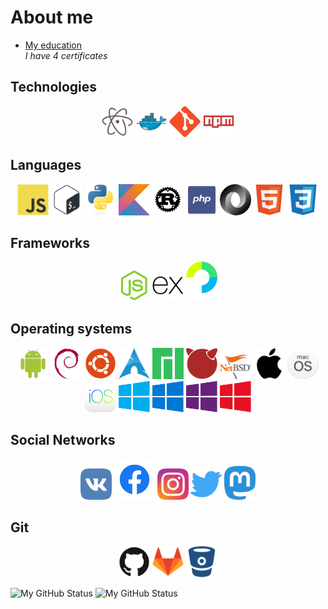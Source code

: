 # About me
* [My education](Education.md) <br>
  *I have 4 certificates*

## Technologies

<p align="center">
 <img src="src/Tech/atom.svg" width=50px>
 <img src="src/Tech/docker.svg" width=50px>
 <img src="src/Tech/git.svg" width=50px>
 <img src="src/Tech/npm.svg" width=50px>
</p>

## Languages
<p align="center">
 <img src="src/Lang/javascript.svg" width=50px>
 <img src="src/Lang/bash.svg" width=50px>
 <img src="src/Lang/python.svg" width=50px>
 <img src="src/Lang/kotlin.svg" width=50px>
 <img src="src/Lang/rust.svg" width=50px>
 <img src="src/Lang/php.svg" width=50px>

 <img src="src/Lang/json.svg" width=50px>
 <img src="src/Lang/html5.svg" width=50px>
 <img src="src/Lang/css3.svg" width=50px>
</p>

## Frameworks

<p align="center">
 <img src="src/Fw/nodejs.svg" width=50px>
 <img src="src/Fw/express.svg" width=50px>
 <img src="src/Fw/passportjs.svg" width=50px>
</p>

## Operating systems

<p align="center">
 <img src="src/OS/android.svg" width=50px>
 <img src="src/OS/debian.svg" width=50px>
  <img src="src/OS/ubuntu.svg" width=50px>
 <img src="src/OS/arch.svg" width=50px>
  <img src="src/OS/manjaro.svg" width=50px>
 <img src="src/OS/freebsd.svg" width=50px>
 <img src="src/OS/netbsd.png" width=50px>

 <img src="src/OS/apple.svg" width=50px>
 <img src="src/OS/macos.svg" width=50px>
 <img src="src/OS/ios.svg" width=50px>

 <img src="src/OS/windows.svg" width=50px>
 <img src="src/OS/windows_blue.svg" width=50px>
 <img src="src/OS/windows_purple.svg" width=50px>
 <img src="src/OS/windows_red.svg" width=50px>
</p>

## Social Networks

<p align="center">
 <a href="https://vk.com/doumor"><img src="src/SN/vk.svg" width=50px></a>
 <a href="https://facebook.com/ddoumor"><img src="src/SN/facebook.svg" width=65px></a>
 <a href="https://instagram.com/doumorr"><img src="src/SN/instagram.svg" width=50px></a>
 <a href="https://twitter.com/?"><img src="src/SN/twitter.svg" width=50px></a>
<a href="https://mstdn.social/@Doumor"><img src="src/SN/mastodon.svg" width=50px></a>
</p>

## Git

<p align="center">
 <img src="src/Git/github.svg" width=50px>
 <img src="src/Git/gitlab.svg" width=50px>
 <img src="src/Git/bitbucket.svg" width=50px>
</p>

<img src="https://github-readme-stats.vercel.app/api/top-langs?username=doumor&show_icons=true&layout=compact&show_icons=true&theme=algolia" alt="My GitHub Status">

<img src="https://github-readme-stats.vercel.app/api?username=doumor&count_private=true&show_icons=true&theme=algolia" alt="My GitHub Status">
